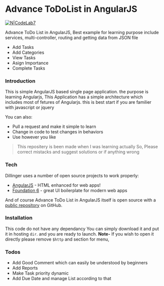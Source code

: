 # Advance ToDoList in AngularJS

[![N|CodeLab7](https://avatars0.githubusercontent.com/u/39191324?s=200&v=4)](https://codelab7.com)

Advance ToDo List in AngularJS, Best example for learning purpose include services, multi-controller, routing and getting data from JSON file

  - Add Tasks
  - Add Categories
  - View Tasks
  - Asign Importance
  - Complete Tasks

### Introduction
 This is simple AngularJS based single page application. the purpose is learning Angularjs, This Application has a simple architecture which includes most of fetures of Angularjs.   this is best start if you are familier with javascript or jquery

You can also:
  - Pull a request and make it simple to learn
  - Change in code to test changes in behaviors 
  - Use however you like

> This repositery is been made when I was learning actually So,   Please correct mistacks and suggest solutions or if 
> anything wrong

### Tech

Dillinger uses a number of open source projects to work properly:

* [AngularJS](https://angularjs.org/) - HTML enhanced for web apps!
* [Foundation 6](http://foundation.zurb.com/) - great UI boilerplate for modern web apps


And of course Advance ToDo List in AngularJS itself is open source with a [public repository](https://github.com/pathusutariya/advance-todoList-angularjs)
 on GitHub.

### Installation

This code do not have any dependancy You can simply download it and put it in hosting `dir`. and you are ready to launch.
**Note-** If you wish to open it directly please remove `$http` and section for menu,



### Todos
 - Add Good Comment which can easily be understood by beginners
 - Add Reports
 - Make Task priority dynamic
 - Add Due Date and manage List according to that

